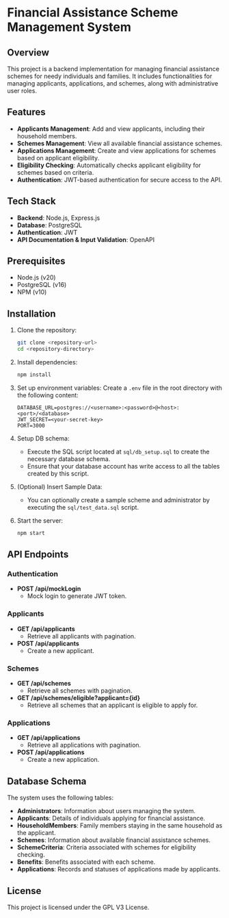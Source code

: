 
# Financial Assistance Scheme Management System

## Overview

This project is a backend implementation for managing financial assistance schemes for needy individuals and families. It includes functionalities for managing applicants, applications, and schemes, along with administrative user roles.

## Features

- **Applicants Management**: Add and view applicants, including their household members.
- **Schemes Management**: View all available financial assistance schemes.
- **Applications Management**: Create and view applications for schemes based on applicant eligibility.
- **Eligibility Checking**: Automatically checks applicant eligibility for schemes based on criteria.
- **Authentication**: JWT-based authentication for secure access to the API.

## Tech Stack

- **Backend**: Node.js, Express.js
- **Database**: PostgreSQL
- **Authentication**: JWT
- **API Documentation & Input Validation**: OpenAPI

## Prerequisites

- Node.js (v20)
- PostgreSQL (v16)
- NPM (v10)

## Installation

1. Clone the repository:
   ```bash
   git clone <repository-url>
   cd <repository-directory>
   ```

2. Install dependencies:
   ```bash
   npm install
   ```

3. Set up environment variables:
   Create a `.env` file in the root directory with the following content:
   ```
   DATABASE_URL=postgres://<username>:<password>@<host>:<port>/<database>
   JWT_SECRET=<your-secret-key>
   PORT=3000
   ```

4. Setup DB schema:
   - Execute the SQL script located at `sql/db_setup.sql` to create the necessary database schema.
   - Ensure that your database account has write access to all the tables created by this script.

5. (Optional) Insert Sample Data:
   - You can optionally create a sample scheme and administrator by executing the `sql/test_data.sql` script.

5. Start the server:
   ```bash
   npm start
   ```

## API Endpoints

### Authentication

- **POST /api/mockLogin**
  - Mock login to generate JWT token.

### Applicants

- **GET /api/applicants**
  - Retrieve all applicants with pagination.
- **POST /api/applicants**
  - Create a new applicant.

### Schemes

- **GET /api/schemes**
  - Retrieve all schemes with pagination.
- **GET /api/schemes/eligible?applicant={id}**
  - Retrieve all schemes that an applicant is eligible to apply for.

### Applications

- **GET /api/applications**
  - Retrieve all applications with pagination.
- **POST /api/applications**
  - Create a new application.

## Database Schema

The system uses the following tables:

- **Administrators**: Information about users managing the system.
- **Applicants**: Details of individuals applying for financial assistance.
- **HouseholdMembers**: Family members staying in the same household as the applicant.
- **Schemes**: Information about available financial assistance schemes.
- **SchemeCriteria**: Criteria associated with schemes for eligibility checking.
- **Benefits**: Benefits associated with each scheme.
- **Applications**: Records and statuses of applications made by applicants.

## License

This project is licensed under the GPL V3 License.